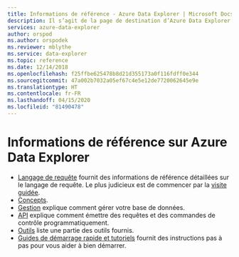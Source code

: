 ```yaml
---
title: Informations de référence - Azure Data Explorer | Microsoft Docs
description: Il s’agit de la page de destination d’Azure Data Explorer.
services: azure-data-explorer
author: orspod
ms.author: orspodek
ms.reviewer: mblythe
ms.service: data-explorer
ms.topic: reference
ms.date: 12/14/2018
ms.openlocfilehash: f25ffbe625478b8d21d355173a0f116fdff0e344
ms.sourcegitcommit: 47a002b7032a05ef67c4e5e12de7720062645e9e
ms.translationtype: HT
ms.contentlocale: fr-FR
ms.lasthandoff: 04/15/2020
ms.locfileid: "81490478"
---
```

# <a name="azure-data-explorer-reference"></a>Informations de référence sur Azure Data Explorer

* [Langage de requête](./query/index.md) fournit des informations de référence détaillées sur le langage de requête. Le plus judicieux est de commencer par la [visite guidée](./query/tutorial.md).
* [Concepts](./concepts/index.md).
* [Gestion](./management/index.md) explique comment gérer votre base de données.
* [API](./api/index.md) explique comment émettre des requêtes et des commandes de contrôle programmatiquement.
* [Outils](./tools/index.md) liste une partie des outils fournis.
* [Guides de démarrage rapide et tutoriels](https://docs.microsoft.com/azure/data-explorer) fournit des instructions pas à pas pour vous aider à bien démarrer.
